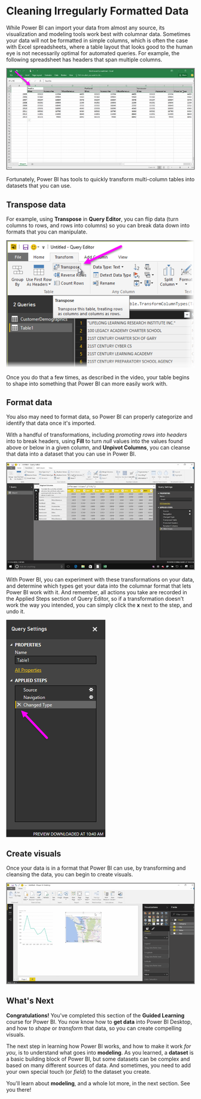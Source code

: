 <properties
   pageTitle="Cleaning Irregularly Formatted Data"
   description="You can tackle messy data in Power BI... see how"
   services="powerbi"
   documentationCenter=""
   authors="davidiseminger"
   manager="erikre"
   backup=""
   editor=""
   tags=""
   qualityFocus="no"
   qualityDate=""
   featuredVideoId="74KQmzdvFV8"
   featuredVideoThumb=""
   courseDuration="8m"/>

<tags
   ms.service="powerbi"
   ms.devlang="NA"
   ms.topic="get-started-article"
   ms.tgt_pltfrm="NA"
   ms.workload="powerbi"
   ms.date="06/06/2017"
   ms.author="davidi"/>

# Cleaning Irregularly Formatted Data

While Power BI can import your data from almost any source, its visualization and modeling tools work best with columnar data. Sometimes your data will not be formatted in simple columns, which is often the case with Excel spreadsheets, where a table layout that looks good to the human eye is not necessarily optimal for automated queries. For example, the following spreadsheet has headers that span multiple columns.

![](media/powerbi-learning-1-5-cleaning-irregular-data/1-5_1.png)

Fortunately, Power BI has tools to quickly transform multi-column tables into datasets that you can use.

## Transpose data
For example, using **Transpose** in **Query Editor**, you can flip data (turn columns to rows, and rows into columns) so you can break data down into formats that you can manipulate.

![](media/powerbi-learning-1-5-cleaning-irregular-data/1-5_2.png)

Once you do that a few times, as described in the video, your table begins to shape into something that Power BI can more easily work with.

## Format data
You also may need to format data, so Power BI can properly categorize and identify that data once it's imported.

With a handful of transformations, including *promoting rows into headers* into to break headers, using **Fill** to turn *null* values into the values found above or below in a given column, and **Unpivot Columns**, you can cleanse that data into a dataset that you can use in Power BI.

![](media/powerbi-learning-1-5-cleaning-irregular-data/1-5_3.png)

With Power BI, you can experiment with these transformations on your data, and determine which types get your data into the columnar format that lets Power BI work with it. And remember, all actions you take are recorded in the Applied Steps section of Query Editor, so if a transformation doesn't work the way you intended, you can simply click the **x** next to the step, and undo it.

![](media/powerbi-learning-1-5-cleaning-irregular-data/1-5_5.png)


## Create visuals
Once your data is in a format that Power BI can use, by transforming and cleansing the data, you can begin to create visuals.

![](media/powerbi-learning-1-5-cleaning-irregular-data/1-5_4.png)

## What's Next

**Congratulations!** You've completed this section of the **Guided Learning** course for Power BI. You now know how to **get data** into Power BI Desktop, and how to *shape* or *transform* that data, so you can create compelling visuals.

The next step in learning how Power BI works, and how to make it work *for you*, is to understand what goes into **modeling**. As you learned, a **dataset** is a basic building block of Power BI, but some datasets can be complex and based on many different sources of data. And sometimes, you need to add your own special touch (or *field*) to the dataset you create.

You'll learn about **modeling**, and a whole lot more, in the next section. See you there!
